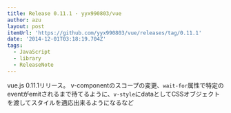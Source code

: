 ```yaml
---
title: Release 0.11.1 · yyx990803/vue
author: azu
layout: post
itemUrl: 'https://github.com/yyx990803/vue/releases/tag/0.11.1'
date: '2014-12-01T03:18:19.704Z'
tags:
  - JavaScript
  - library
  - ReleaseNote
---
```

vue.js 0.11.1リリース。
v-componentのスコープの変更、`wait-for`属性で特定のeventがemitされるまで待てるように、`v-style`にdataとしてCSSオブジェクトを渡してスタイルを適応出来るようになるなど
